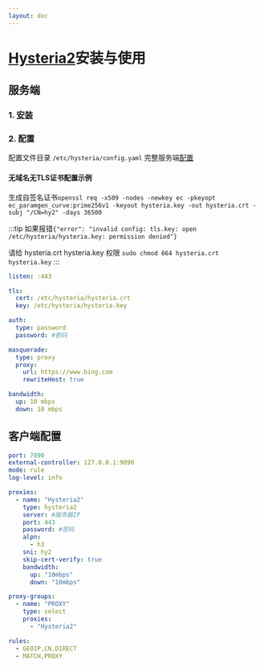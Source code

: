 ```yaml
---
layout: doc
---
```


# [Hysteria2](https://github.com/apernet/hysteria)安装与使用

## 服务端

### 1. [安装](https://v2.hysteria.network/zh/docs/getting-started/Installation/)

### 2. 配置
配置文件目录 `/etc/hysteria/config.yaml` 完整服务端[配置](https://v2.hysteria.network/zh/docs/advanced/Full-Server-Config/#__tabbed_1_1)

#### 无域名无TLS证书配置示例

生成自签名证书`openssl req -x509 -nodes -newkey ec -pkeyopt ec_paramgen_curve:prime256v1 -keyout hysteria.key -out hysteria.crt -subj "/CN=hy2" -days 36500`

:::tip
如果报错`{"error": "invalid config: tls.key: open /etc/hysteria/hysteria.key: permission denied"}`

请给 hysteria.crt  hysteria.key 权限 `sudo chmod 664 hysteria.crt hysteria.key`
:::

```yaml
listen: :443

tls:
  cert: /etc/hysteria/hysteria.crt
  key: /etc/hysteria/hysteria.key

auth:
  type: password
  password: #密码

masquerade:
  type: proxy
  proxy:
    url: https://www.bing.com
    rewriteHost: true

bandwidth:
  up: 10 mbps
  down: 10 mbps
```

## 客户端配置

```yaml
port: 7890
external-controller: 127.0.0.1:9090
mode: rule
log-level: info

proxies:
  - name: "Hysteria2"
    type: hysteria2
    server: #服务器IP
    port: 443
    password: #密码
    alpn:
      - h3
    sni: hy2
    skip-cert-verify: true
    bandwidth:
      up: "10mbps"
      down: "10mbps"

proxy-groups:
  - name: "PROXY"
    type: select
    proxies:
      - "Hysteria2"

rules:
  - GEOIP,CN,DIRECT
  - MATCH,PROXY
```